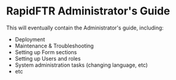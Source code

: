 # RapidFTR Administrator's Guide

This will eventually contain the Administrator's guide, including:

* Deployment
* Maintenance & Troubleshooting
* Setting up Form sections
* Setting up Users and roles
* System administration tasks (changing language, etc)
* etc
